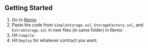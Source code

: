 
## Getting Started

1. Go to [Remix](https://remix.ethereum.org/)
2. Paste the code from `SimpleStorage.sol`, `StorageFactory.sol`, and `ExtraStorage.sol` in new files (in same folder) in Remix
3. Hit `Compile`
4. Hit `Deploy` for whatever contract you want.
   